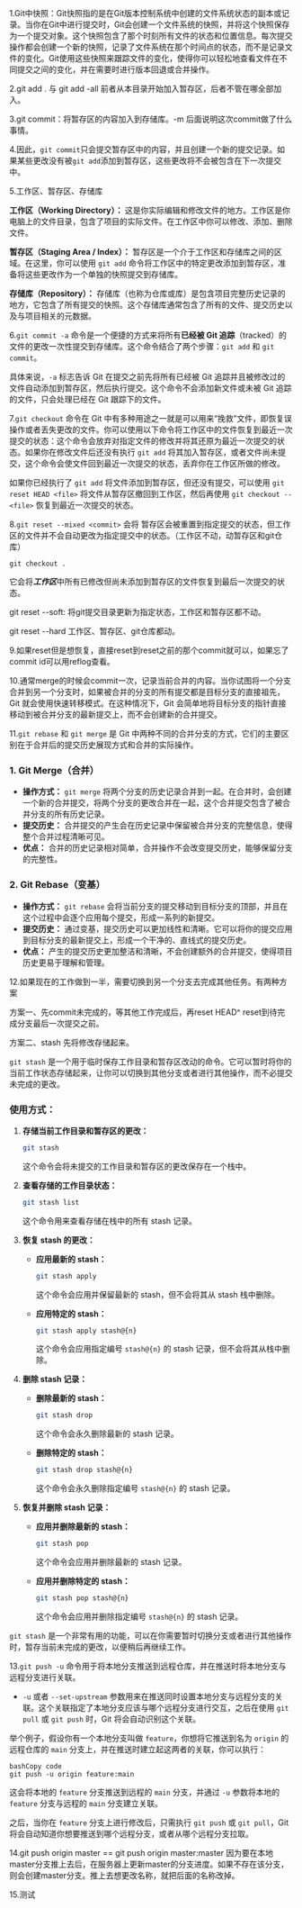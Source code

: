 1.Git中快照：Git快照指的是在Git版本控制系统中创建的文件系统状态的副本或记录。当你在Git中进行提交时，Git会创建一个文件系统的快照，并将这个快照保存为一个提交对象。这个快照包含了那个时刻所有文件的状态和位置信息。每次提交操作都会创建一个新的快照，记录了文件系统在那个时间点的状态，而不是记录文件的变化。Git使用这些快照来跟踪文件的变化，使得你可以轻松地查看文件在不同提交之间的变化，并在需要时进行版本回退或合并操作。

2.git add . 与 git add -all 前者从本目录开始加入暂存区，后者不管在哪全部加入。

3.git commit：将暂存区的内容加入到存储库。-m 后面说明这次commit做了什么事情。

4.因此，`git commit`只会提交暂存区中的内容，并且创建一个新的提交记录。如果某些更改没有被`git add`添加到暂存区，这些更改将不会被包含在下一次提交中。

5.工作区、暂存区、存储库

**工作区（Working Directory）：** 这是你实际编辑和修改文件的地方。工作区是你电脑上的文件目录，包含了项目的实际文件。在工作区中你可以修改、添加、删除文件。

**暂存区（Staging Area / Index）：** 暂存区是一个介于工作区和存储库之间的区域。在这里，你可以使用 `git add` 命令将工作区中的特定更改添加到暂存区，准备将这些更改作为一个单独的快照提交到存储库。

**存储库（Repository）：** 存储库（也称为仓库或库）是包含项目完整历史记录的地方，它包含了所有提交的快照。这个存储库通常包含了所有的文件、提交历史以及与项目相关的元数据。

6.`git commit -a` 命令是一个便捷的方式来将所有**已经被 Git 追踪**（tracked）的文件的更改一次性提交到存储库。这个命令结合了两个步骤：`git add` 和 `git commit`。

具体来说，`-a` 标志告诉 Git 在提交之前先将所有已经被 Git 追踪并且被修改过的文件自动添加到暂存区，然后执行提交。这个命令不会添加新文件或未被 Git 追踪的文件，只会处理已经在 Git 跟踪下的文件。

7.`git checkout` 命令在 Git 中有多种用途之一就是可以用来“挽救”文件，即恢复误操作或者丢失更改的文件。你可以使用以下命令将工作区中的文件恢复到最近一次提交的状态：这个命令会放弃对指定文件的修改并将其还原为最近一次提交的状态。如果你在修改文件后还没有执行 `git add` 将其加入暂存区，或者文件尚未提交，这个命令会使文件回到最近一次提交的状态，丢弃你在工作区所做的修改。

如果你已经执行了 `git add` 将文件添加到暂存区，但还没有提交，可以使用 `git reset HEAD <file>` 将文件从暂存区撤回到工作区，然后再使用 `git checkout -- <file>` 恢复到最近一次提交的状态。

8.`git reset --mixed <commit>` 会将 暂存区会被重置到指定提交的状态，但工作区的文件并不会自动更改为指定提交中的状态。（工作区不动，动暂存区和git仓库）

```
git checkout .
```

它会将***工作区***中所有已修改但尚未添加到暂存区的文件恢复到最后一次提交的状态。

git reset --soft: 将git提交目录更新为指定状态，工作区和暂存区都不动。 

git reset --hard 工作区、暂存区、git仓库都动。

9.如果reset但是想恢复，直接reset到reset之前的那个commit就可以，如果忘了commit id可以用reflog查看。

10.通常merge的时候会commit一次，记录当前合并的内容。当你试图将一个分支合并到另一个分支时，如果被合并的分支的所有提交都是目标分支的直接祖先，Git 就会使用快速转移模式。在这种情况下，Git 会简单地将目标分支的指针直接移动到被合并分支的最新提交上，而不会创建新的合并提交。

11.`git rebase` 和 `git merge` 是 Git 中两种不同的合并分支的方式，它们的主要区别在于合并后的提交历史展现方式和合并的实际操作。

### 1. Git Merge（合并）

- **操作方式：** `git merge` 将两个分支的历史记录合并到一起。在合并时，会创建一个新的合并提交，将两个分支的更改合并在一起，这个合并提交包含了被合并分支的所有历史记录。
- **提交历史：** 合并提交的产生会在历史记录中保留被合并分支的完整信息，使得整个合并过程清晰可见。
- **优点：** 合并的历史记录相对简单，合并操作不会改变提交历史，能够保留分支的完整性。

### 2. Git Rebase（变基）

- **操作方式：** `git rebase` 会将当前分支的提交移动到目标分支的顶部，并且在这个过程中会逐个应用每个提交，形成一系列的新提交。
- **提交历史：** 通过变基，提交历史可以更加线性和清晰。它可以将你的提交应用到目标分支的最新提交上，形成一个干净的、直线式的提交历史。
- **优点：** 产生的提交历史更加整洁和清晰，不会创建额外的合并提交，使得项目历史更易于理解和管理。

12.如果现在的工作做到一半，需要切换到另一个分支去完成其他任务。有两种方案

方案一、先commit未完成的，等其他工作完成后，再reset HEAD^ reset到待完成分支最后一次提交之前。

方案二、stash 先将修改存储起来。

`git stash` 是一个用于临时保存工作目录和暂存区改动的命令。它可以暂时将你的当前工作状态存储起来，让你可以切换到其他分支或者进行其他操作，而不必提交未完成的更改。

### 使用方式：

1. **存储当前工作目录和暂存区的更改：**

   ```bash
   git stash
   ```

   这个命令会将未提交的工作目录和暂存区的更改保存在一个栈中。

2. **查看存储的工作目录状态：**

   ```bash
   git stash list
   ```

   这个命令用来查看存储在栈中的所有 stash 记录。

3. **恢复 stash 的更改：**

   - **应用最新的 stash：**

     ```bash
     git stash apply
     ```

     这个命令会应用并保留最新的 stash，但不会将其从 stash 栈中删除。

   - **应用特定的 stash：**

     ```bash
     git stash apply stash@{n}
     ```

     这个命令会应用指定编号 `stash@{n}` 的 stash 记录，但不会将其从栈中删除。

4. **删除 stash 记录：**

   - **删除最新的 stash：**

     ```bash
     git stash drop
     ```

     这个命令会永久删除最新的 stash 记录。

   - **删除特定的 stash：**

     ```bash
     git stash drop stash@{n}
     ```

     这个命令会永久删除指定编号 `stash@{n}` 的 stash 记录。

5. **恢复并删除 stash 记录：**

   - **应用并删除最新的 stash：**

     ```bash
     git stash pop
     ```

     这个命令会应用并删除最新的 stash 记录。

   - **应用并删除特定的 stash：**

     ```bash
     git stash pop stash@{n}
     ```

     这个命令会应用并删除指定编号 `stash@{n}` 的 stash 记录。

`git stash` 是一个非常有用的功能，可以在你需要暂时切换分支或者进行其他操作时，暂存当前未完成的更改，以便稍后再继续工作。

13.`git push -u` 命令用于将本地分支推送到远程仓库，并在推送时将本地分支与远程分支进行关联。

- `-u` 或者 `--set-upstream` 参数用来在推送同时设置本地分支与远程分支的关联。这个关联指定了本地分支应该与哪个远程分支进行交互，之后在使用 `git pull` 或 `git push` 时，Git 将会自动识别这个关联。

举个例子，假设你有一个本地分支叫做 `feature`，你想将它推送到名为 `origin` 的远程仓库的 `main` 分支上，并在推送时建立起这两者的关联，你可以执行：

```
bashCopy code
git push -u origin feature:main
```

这会将本地的 `feature` 分支推送到远程的 `main` 分支，并通过 `-u` 参数将本地的 `feature` 分支与远程的 `main` 分支建立关联。

之后，当你在 `feature` 分支上进行修改后，只需执行 `git push` 或 `git pull`，Git 将会自动知道你想要推送到哪个远程分支，或者从哪个远程分支拉取。

14.git push origin master == git push origin master:master 因为要在本地master分支推上去后，在服务器上更新master的分支进度。如果不存在该分支，则会创建master分支。推上去想更改名称，就把后面的名称改掉。

15.测试
